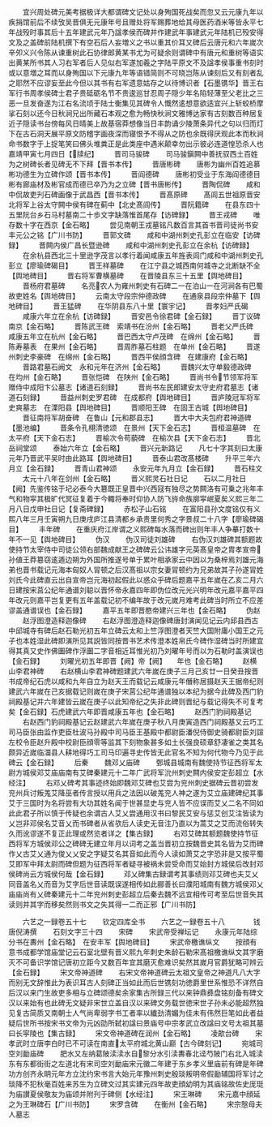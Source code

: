 <!-- { "loadSidebar": true } -->
　　宜兴周处碑元美考据极详大都谓碑文记处以身殉国死战矣而忽又云元康九年以疾捐馆前后不续攷吴晋俱无元康年号且赠处将军赐葬地给其母医药酒米等皆永平七年战殁时事其后十五年建武元年乃諡孝侯而碑并作建武年事建武元年陆机已殁安得文及之盖碑前陆机撰下有空石后人妄増义之书以重其价耳又碑后云唐元和六年嵗次辛夘义兴令陈从谏重树此石协律郎黄某书尤为可疑余则谓碑中有唐元和重树等语实出黄某所书其人习右军者后人见似右军遂加羲之字陆平原文不及諡孝侯事重书刻时或以意増之耳而以身殉国以下元康九年等语错简则不可晓岂陈从谏刻后又有刻者乱之耶然不应谬妄至此今但以其书有右军遗意姑存之以待博识者【石墨镌华】晋王右军行书周孝侯碑士君子贵砥砺名节不贵逡巡甘忍周子隠少年名陷轻薄至父老比之三恶一旦发奋遂为江右名流顷于陆士衡集见其碑令人慨然逺想意欲适宜兴上斩蛟桥摩挲石刻以还今日秋涧兄出所藏石本观之愈为畅快秋涧文雅博达家有古刻数百种居复近子隠读书台傍每风日晴美上故基宿莽想像当日丰韵诵少陵萧条异代之句以归而灯下在古石洞天展平原文防稽字画夜深而寝恨予不得从之防也余既得厌观此本而秋涧命书数字于上捉笔笑曰佛头堆粪正是此类座中遇米颠幸勿出示彼必连道惶恐杀人也嘉靖甲寅七月四日【牍纪】
　　晋司马骏碑
　　司马骏鎭闗中善抚驭西土百姓为之树碑长者见碑无不下拜【晋书本传】
　　晋唐彬碑
　　唐彬为幽州百姓追慕彬功德生为立碑作颂【晋书本传】
　　晋阎德碑
　　唐彬初受业于东海阎德德目彬有廊庙材及彬官成而德已卒乃为之立碑【晋书唐彬传】
　　晋陶侃碑
　　咸和中侃故吏刋石碑画像于武昌西【晋书本传】
　　晋髙原碑
　　髙闾五世祖原晋安北将军上谷太守闗中侯有碑在蓟中【北史髙闾传】
　　晋阮籍碑
　　在县东四十五里阮台乡石马村墓南二十歩文字缺落惟首尾存【访碑録】
　　晋王戎碑
　　唯存数十字在西京【金石略】
　　尝见南朝王戎墓铭凡数百言其首书晋司徒尚书安丰元公之铭【广川书防】
　　晋郭文碑
　　咸和中湖州刺史孔彭立在临安【访碑録】
　　晋闗内侯广昌长暨逊碑
　　咸和中湖州刺史孔彭立在余杭【访碑録】
　　在余杭县西北三十里逊字茂言以孝行着闻咸康五年旌表闾门咸和中湖州刺史孔彭立【廖瑜碑碣目】
　　晋王祥墓碑
　　在江宁县之城西南何城寺之北断缺不全【舆地碑目】
　　晋右将军曹横墓碑
　　在晋陵县东三十五里【舆地碑目】
　　晋杨府君墓碑
　　名亮农人为雍州刺史有石碑二一在泊山一在河涧各有巴蜀故吏姓名【舆地碑目】
　　云南太守段宗仲德政碑
　　在通泉县段宗仲墓下【舆地碑目】
　　晋王猛碑
　　在华阴县东八十里【寰宇记】
　　晋孝妇严氏碣
　　咸康六年立在余杭【访碑録】
　　晋安邑令徐君碑【金石録】
　　晋丁议碑　南京【金石略】
　　晋陈武王碑　索靖书在汾州【金石略】
　　晋老父严氏碑　咸康五年立在杭州【金石略】
　　晋巴西太守卢茂碑　在绵州【金石略】
　　晋陈寿墓表　在果州【金石略】
　　晋周胙墓石柱题　在单州【金石略】
　　晋遂州刺史李豪碑　在绵州【金石略】
　　晋西平侯顔含碑　在建康府【金石略】
　　晋路君墓石阙文　永和元年在济州【金石略】
　　晋魏兴太守单毅德政碑　在均州【金石略】
　　晋张恺碑　在陕州【金石略】
　　晋尚书令节领军将军赠侍中成阳卞公墓志【诸道石刻録】
　　晋尚书左民郎建安太守史府君墓志【诸道石刻録】
　　晋益州刺史罗君碑　在成都府【舆地碑目】
　　晋庐陵冠军将军史爽墓志　在溧阳县【舆地碑目】
　　晋顺阳王碑　在固王古城【舆地碑目】
　　晋征南将军胡奋碑　在鲁山【元和郡县志】
　　晋大中大夫包府君神道碑【墨池编】
　　晋条令孔栩清徳颂　在景州【天下金石志】
　　晋桓温墓碑　在太平府【天下金石志】
　　晋榆次令苟藐碑　在榆次县【天下金石志】
　　晋北岳祠堂颂
　　泰始六年立【金石略】
　　晋兴元新路记
　　凡七十字其刻曰太康元年乃晋武平吴时由此路耳【舆地碑目】
　　晋泰山君改髙楼碑
　　升平三年六月立【金石録】
　　晋青山君神颂
　　永安元年九月立【金石録】
　　晋石柱文
　　太元十八年在剑州【金石略】
　　晋义熙灵石社日记
　　石以二月社日【阙】先鉴传铭于圮必泰今大簒既正皇晋中兴西冦有独尽之势闗洛有可乗之兆年丰气和物寜其极旷代冥征复着于今輙将奉时仰协人防飞旍命族廓寜岷夏矣义熙三年二月八日戊申社日记【复斋碑録】
　　赤松子山石铭
　　在富阳县孙文度铭仅有义熙八年三月壬寅朔九日庚戌庐江县清都乡承贵里何秀之字景叔二十八字【廖瑜碑碣目】
　　丰年碑
　　在重庆府江岸谓之义熙碑每水落而碑出则年丰人争摹打数十年不一见【舆地碑目】
　　伪汉
　　伪汉司徒刘雄碑
　　右伪汉刘雄碑其额题故使持节太宰侍中司徒公领右部魏成献王之碑碑云公讳雄字元英髙皇帝之胄孝宣帝孙値王莽簒窃逺遁边朔为外国所推遂号单于累叶相承家云中因以为桑梓焉刘雄元海弟也晋书载记元海本匈奴人冐顿之后汉髙祖以宗女妻冐顿约为兄弟故其子孙遂冐姓刘氏今此碑直云出自宣帝岂元海初起假此以惑众乎碑后题嘉平五年嵗在乙亥二月六日建按宋莒公纪年通谱刘聪以晋怀帝永嘉四年即伪位改元光兴明年改元嘉平嘉平四年改元则嘉平岂复更有五年盖载记初不编年故于改元嵗月难考此碑当时所立不应差谬盖通谱误也【金石録】
　　嘉平五年即晋愍帝建兴三年也【金石略】
　　伪赵
　　赵浮图澄造释迦像碑
　　右赵浮图澄造释迦像碑唐封演闻见记云内邱县西古中邱城寺有碑后赵石勒光初五年立碑云太和上竺浮图澄者天竺大国附庸小国王之元子也本姓湿此碑即演所见其説皆同按晋书艺术传澄本姓帛氏今碑作湿碑当时所建宜得其真又史作佛圗碑作浮圗二字音相近耳惟光初乃刘曜年号而以为石勒时盖演误也【金石録】
　　刘曜光初五年即晋【阙】帝【阙】　　年也【金石略】
　　赵横山李君神碑
　　右赵横山李君神碑题建武六年嵗在庚子三月己亥廿一日癸丑按晋书成帝纪石虎以咸和九年自立为赵天王而载记云咸康元年僭称居摄赵天王据帝纪则建武六年嵗在己亥据载记则嵗在庚子宋莒公纪年通谱独以本纪为据今此碑及西门豹祠殿基记并六年建皆云嵗在庚子以此知帝纪之失非此碑则晋纪与载记得失不可复考矣【金石録】石虎建武六年即晋咸康五年也【金石略】
　　赵西门豹祠殿基记
　　右赵西门豹祠殿基记云赵建武六年嵗在庚子秋八月庚寅造西门祠殿基又云巧工司马臣张由监作吏臣杜波马孙殿中司马臣王基殿中都尉臣潘倪侍御史骑都尉臣刘諠左校令臣赵升殿中校尉臣顔零等监其下刻物象甚多如土长强良硕章舒凄雀之类其名颇异近嵗临湽县人耕地得巧工司马印遍寻史传皆无此官名不知为何代物今乃见于此碑云【金石録】
　　后秦
　　魏邓乂庙碑
　　鄄城县城南有魏使持节征西将军太尉方城侯邓艾庙庙南有艾碑秦建元十二年广武将军沇州刺史闗内侯安定彭超立【水经注】
　　右邓乂碑考其事迹终始即魏邓艾碑也艾尝为兖州刺史据碑云晋初尝发兖州兵讨叛羗艾降巫者传言授以用兵之法因以破羗兖人神之遂为艾立庙建碑纪其事艾于三国时为名将尝有大功其姓名闻于世甚显史与兖人皆不应误而艾乂二名不同如此此君子所以慎于传疑也余谓古人艾乂尝通用汉书曰黎民艾安与惩艾创艾注皆读为乂岂非邓侯名艾音乂而书碑者从省欤后人读史无音注乃直以为蒿艾之艾而流俗转失久而讹谬遂不复正此理或然览者详之【集古録】
　　右邓艾碑其额题魏使持节征西将军方城侯邓公之碑碑无建立年月以词考之盖当晋初立按魏晋史其名皆为艾而碑作乂古艾乂通为俊乂乂安之字疑艾名其音如此而今人读如萧艾之字恐非是又按平蜀艾即军中拜太尉而碑但题为征西将军者疑寻被祸未尝受命而艾始封方城侯后改封邓侯碑尚云方城侯何哉【金石録】
　　邓乂碑集古録谓考其事绩则邓艾碑也夫艾乂同音盖名乂而音为艾字后世音读既误遂相传如此郦善长曰濮阳城南有魏方城侯邓乂庙庙尚有乂碑秦建元十二年兖州刺史彭超立后秦去魏不远宜相传可考至后世音失其读则并其字而移矣然则书文之失其得一二而正邪【广川书防】








　　六艺之一録卷五十七
　　钦定四库全书
　　六艺之一録卷五十八　　　　钱唐倪涛撰
　　石刻文字三十四
　　宋碑
　　宋武帝受禅坛记
　　永康元年陆综分书在夀州【金石略】　在安丰军【舆地碑目】
　　宋武帝檄谯纵文
　　按顔有意书成都学馆庙堂记云石室北壁有晋义熙九年刺史朱龄石勒宋髙祖檄谯纵文其字磨灭不可备识学馆记唐初立距今又数百年宜其磨灭愈难识矣然其嵗月官爵犹略可辨云【金石録】
　　宋文帝神道碑
　　右宋文帝神道碑云太祖文皇帝之神道凡八大字而别无文辞惟此为表识耳古人刻碑正当如此而后世镌刻功徳爵里世系惟恐不详然自后汉以来门生故吏多相与立碑颂德矣余家集古所録三代以来钟鼎彞盘铭刻备有碑文汉以来始有也此碑无文疑非宋世立盖自汉以来碑文务载世徳宋世子孙未必能超然独见复古简质又南朝士人气尚卑弱字书工者率以纎劲清媚为佳未有伟然巨笔如此者益疑后世所书按宋书文帝为元凶劭所弑初諡曰景庙号中宗孝武立改諡曰文号太祖其墓曰长寜陵也【集古録】
　　宋文帝神道碑在润州【金石略】
　　凌歊台碑
　　宋孝武时立唐李白时已不可读在南直太平府城北黄山巅【古今碑刻记】
　　宛城司空刘勔庙碑
　　肥水又左纳葛陂渎渎水自黎分水引渎夀春北迳芍陂门右北入城渎东有东都街街之左道北有宋司空刘勔庙宋元徽二年建于东乡孝义里庙前有碑是年碑功方创齐永眀元年方立沈约宋书言大始元年豫州刺史殷琰叛明帝假勔辅国将军讨之琰降不犯秋毫百姓来苏生为立碑文过其实建元四年故吏顔幼明为其庙铭故佐史厐珽为庙讃夏侯敬友为庙颂并附刋于碑侧【水经注】
　　宋王琳碑
　　宋元嘉中顔延之为王琳碑石【广川书防】
　　宋罗含碑
　　在衡州【金石略】
　　宋宗慤母夫人墓志

